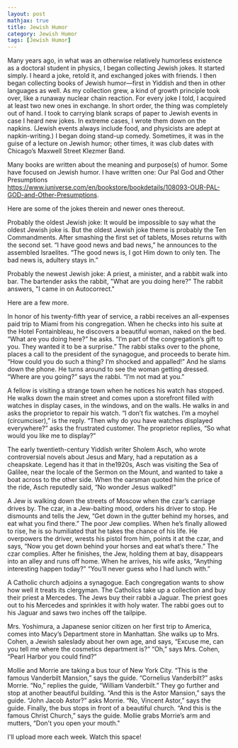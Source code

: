 ```yaml
---
layout: post
mathjax: true
title: Jewish Humor
category: Jewish Humor
tags: [Jewish Humor]
---
```



Many years ago, in what was an otherwise relatively humorless existence as a doctoral student in physics, I began collecting Jewish jokes. It started simply. I heard a joke, retold it, and exchanged jokes with friends. I then began collecting books of Jewish humor—first in Yiddish and then in other languages as well. As my collection grew, a kind of growth principle took over, like a runaway nuclear chain reaction. For every joke I told, I acquired at least two new ones in exchange. In short order, the thing was completely out of hand. I took to carrying blank scraps of paper to Jewish events in case I heard new jokes. In extreme cases, I wrote them down on the napkins. (Jewish events always include food, and physicists are adept at napkin-writing.) I began doing stand-up comedy. Sometimes, it was in the guise of a lecture on Jewish humor; other times, it was club dates with Chicago’s Maxwell Street Klezmer Band. 

Many books are written about the meaning and purpose(s) of humor. Some have focused on Jewish humor. I have written one: 
Our Pal God and Other Presumptions
https://www.iuniverse.com/en/bookstore/bookdetails/108093-OUR-PAL-GOD-and-Other-Presumptions.

Here are some of the jokes therein and newer ones thereout.

Probably the oldest Jewish joke:
It would be impossible to say what the oldest Jewish joke is. But the oldest Jewish joke theme is probably the Ten Commandments. After smashing the first set of tablets, Moses returns with the second set.
“I have good news and bad news,” he announces to the assembled Israelites. “The good news is, I got Him down to only ten. The bad news is, adultery stays in.”

Probably the newest Jewish joke:
A priest, a minister, and a rabbit walk into  bar.  The bartender asks the rabbit, "What are you doing here?" The rabbit answers, "I came in on Autocorrect."

Here are a few more.

In honor of his twenty-fifth year of service, a rabbi receives an all-expenses paid trip to Miami from his congregation. When he checks into his suite at the Hotel Fontainbleau, he discovers a beautiful woman, naked on the bed.
“What are you doing here?” he asks.
“I’m part of the congregation’s gift to you. They wanted it to be a surprise.”
The rabbi stalks over to the phone, places a call to the president of the synagogue, and proceeds to berate him. “How could you do such a thing? I’m shocked and appalled!” And he slams down the phone.
He turns around to see the woman getting dressed. “Where are you going?” says the rabbi. “I’m not mad at you.”

A fellow is visiting a strange town when he notices his watch has stopped. He walks down the main street and comes upon a storefront filled with watches in display cases, in the windows, and on the walls. He walks in and asks the proprietor to repair his watch.
“I don’t fix watches. I’m a moyhel (circumciser),” is the reply.
“Then why do you have watches displayed everywhere?” asks the frustrated customer.
The proprietor replies, “So what would you like me to display?”

The early twentieth-century Yiddish writer Sholem Asch, who wrote controversial novels about Jesus and Mary, had a reputation as a cheapskate. Legend has it that in the1920s, Asch was visiting the Sea of Galilee, near the locale of the Sermon on the Mount, and wanted to take a boat across to the other side. When the oarsman quoted him the price of the ride, Asch reputedly said, “No wonder Jesus walked!”

A Jew is walking down the streets of Moscow when the czar’s carriage drives by. The czar, in a Jew-baiting mood, orders his driver to stop. He dismounts and tells the Jew, “Get down in the gutter behind my horses, and eat what you find there.”
The poor Jew complies. When he’s finally allowed to rise, he is so humiliated that he takes the chance of his life. He overpowers the driver, wrests his pistol from him, points it at the czar, and says, “Now you get down behind your horses and eat what’s there.” The czar complies. After he finishes, the Jew, holding them at bay, disappears into an alley and runs off home.
When he arrives, his wife asks, “Anything interesting happen today?”
“You’ll never guess who I had lunch with.”

A Catholic church adjoins a synagogue. Each congregation wants to show how well it treats its clergyman. The Catholics take up a collection and buy their priest a Mercedes. The Jews buy their rabbi a Jaguar. The priest goes out to his Mercedes and sprinkles it with holy water. The rabbi goes out to his Jaguar and saws two inches off the tailpipe.

Mrs. Yoshimura, a Japanese senior citizen on her first trip to America, comes into Macy’s Department store in Manhattan. She walks up to Mrs. Cohen, a Jewish saleslady about her own age, and says, “Excuse me, can you tell me where the cosmetics department is?”
“Oh,” says Mrs. Cohen, “Pearl Harbor you could find?”

Mollie and Morrie are taking a bus tour of New York City.
“This is the famous Vanderbilt Mansion,” says the guide.
“Cornelius Vanderbilt?” asks Morrie.
“No,” replies the guide, “William Vanderbilt.”
They go further and stop at another beautiful building.
“And this is the Astor Mansion,” says the guide.
“John Jacob Astor?” asks Morrie.
“No, Vincent Astor,” says the guide.
Finally, the bus stops in front of a beautiful church.
“And this is the famous Christ Church,” says the guide.
Mollie grabs Morrie’s arm and mutters, “Don't you open your mouth."


I'll upload more each week. Watch this space!  




















